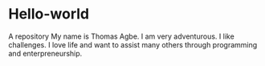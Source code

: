 # Hello-world
A repository
My name is Thomas Agbe. I am very adventurous. I like challenges. I love life and want to assist many others through programming and enterpreneurship. 
